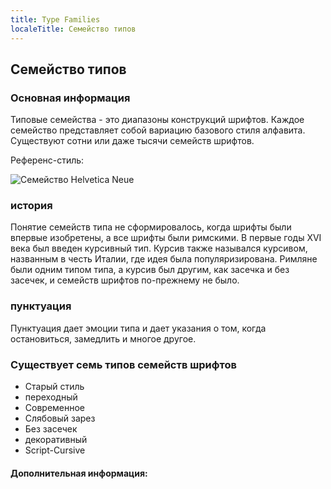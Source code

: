 ```yaml
---
title: Type Families
localeTitle: Семейство типов
---
```

## Семейство типов

### Основная информация

Типовые семейства - это диапазоны конструкций шрифтов. Каждое семейство представляет собой вариацию базового стиля алфавита. Существуют сотни или даже тысячи семейств шрифтов.

Референс-стиль:

![Семейство Helvetica Neue](https://upload.wikimedia.org/wikipedia/commons/0/00/Helvetica_Neue_typeface_weights.svg)

### история

Понятие семейств типа не сформировалось, когда шрифты были впервые изобретены, а все шрифты были римскими. В первые годы XVI века был введен курсивный тип. Курсив также назывался курсивом, названным в честь Италии, где идея была популяризирована. Римляне были одним типом типа, а курсив был другим, как засечка и без засечек, и семейств шрифтов по-прежнему не было.

### пунктуация

Пунктуация дает эмоции типа и дает указания о том, когда остановиться, замедлить и многое другое.

### Существует семь типов семейств шрифтов

*   Старый стиль
*   переходный
*   Современное
*   Слябовый зарез
*   Без засечек
*   декоративный
*   Script-Cursive

#### Дополнительная информация:
